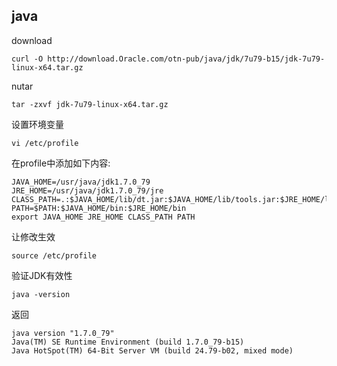 
## java

download
```shell
curl -O http://download.Oracle.com/otn-pub/java/jdk/7u79-b15/jdk-7u79-linux-x64.tar.gz 
```
nutar
```shell
tar -zxvf jdk-7u79-linux-x64.tar.gz
```

设置环境变量

```shell
vi /etc/profile
```

在profile中添加如下内容:

```shell
JAVA_HOME=/usr/java/jdk1.7.0_79
JRE_HOME=/usr/java/jdk1.7.0_79/jre
CLASS_PATH=.:$JAVA_HOME/lib/dt.jar:$JAVA_HOME/lib/tools.jar:$JRE_HOME/lib
PATH=$PATH:$JAVA_HOME/bin:$JRE_HOME/bin
export JAVA_HOME JRE_HOME CLASS_PATH PATH
```

让修改生效

```shell
source /etc/profile
```

验证JDK有效性

```shell
java -version		
```
返回

```shell
java version "1.7.0_79"
Java(TM) SE Runtime Environment (build 1.7.0_79-b15)
Java HotSpot(TM) 64-Bit Server VM (build 24.79-b02, mixed mode)
```


